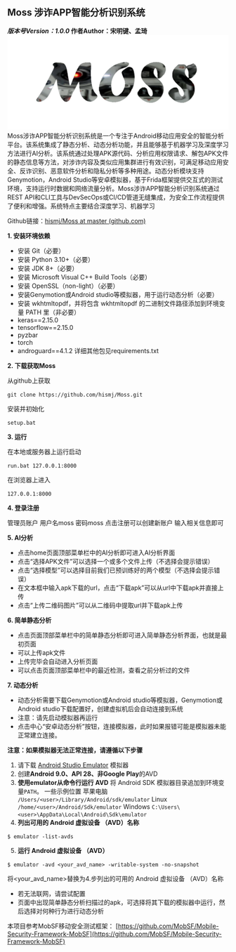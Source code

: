 ## Moss 涉诈APP智能分析识别系统
***版本号Version：1.0.0*
作者Author：宋明键、孟琦**
![Moss](https://raw.githubusercontent.com/hismj/Moss/master/mobsf/static/img/moss_logo.png)
Moss涉诈APP智能分析识别系统是一个专注于Android移动应用安全的智能分析平台。该系统集成了静态分析、动态分析功能，并且能够基于机器学习及深度学习方法进行AI分析。该系统通过处理APK源代码、分析应用权限请求、解包APK文件的静态信息等方法，对涉诈内容及类似应用集群进行有效识别，可满足移动应用安全、反诈识别、恶意软件分析和隐私分析等多种用途。动态分析模块支持Genymotion，Android Studio等安卓模拟器，基于Frida框架提供交互式的测试环境，支持运行时数据和网络流量分析。Moss涉诈APP智能分析识别系统通过REST API和CLI工具与DevSecOps或CI/CD管道无缝集成，为安全工作流程提供了便利和增强。系统特点主要结合深度学习、机器学习

Github链接：[hismj/Moss at master (github.com)](https://github.com/hismj/Moss/tree/master)

 **1. 安装环境依赖**

 - 安装 Git（必要）
 - 安装 Python 3.10+（必要）
 - 安装 JDK 8+（必要）
 - 安装 Microsoft Visual C++ Build Tools（必要）
 - 安装 OpenSSL（non-light）（必要）
 - 安装Genymotion或Android studio等模拟器，用于运行动态分析（必要）
 - 安装 wkhtmltopdf，并将包含 wkhtmltopdf 的二进制文件路径添加到环境变量 PATH 里（非必要）
 - keras==2.15.0
 - tensorflow==2.15.0
 - pyzbar
 - torch
 - androguard==4.1.2
详细其他包见requirements.txt

**2. 下载获取Moss**

从github上获取
```
git clone https://github.com/hismj/Moss.git
```
安装并初始化
```
setup.bat
```
**3. 运行**

在本地或服务器上运行启动
```
run.bat 127.0.0.1:8000
```
在浏览器上进入
```
127.0.0.1:8000
```
**4. 登录注册**

管理员账户
用户名moss
密码moss
点击注册可以创建新账户
输入相关信息即可

**5. AI分析**

- 点击home页面顶部菜单栏中的AI分析即可进入AI分析界面
- 点击“选择APK文件”可以选择一个或多个文件上传（不选择会提示错误）
- 点击“选择模型”可以选择目前我们已预训练好的两个模型（不选择会提示错误）
- 在文本框中输入apk下载的url，点击“下载apk”可以从url中下载apk并直接上传
- 点击“上传二维码图片”可以从二维码中提取url并下载apk上传

**6. 简单静态分析**

- 点击页面顶部菜单栏中的简单静态分析即可进入简单静态分析界面，也就是最初页面
- 可以上传apk文件
- 上传完毕会自动进入分析页面
- 可以点击页面顶部菜单栏中的最近检测，查看之前分析过的文件

**7. 动态分析**

- 动态分析需要下载Genymotion或Android studio等模拟器，Genymotion或Android studio下载配置好，创建虚拟机后会自动连接到系统
- 注意：请先启动模拟器再运行
- 点击中心“安卓动态分析”按钮，连接模拟器，此时如果报错可能是模拟器未能正常建立连接。

**注意：如果模拟器无法正常连接，请遵循以下步骤**
1. 请下载  [Android Studio Emulator](https://developer.android.com/studio) 模拟器
2. 创建**Android 9.0、API 28、非Google Play**的AVD
3. **使用emulator从命令行运行 AVD**
将 Android SDK 模拟器目录追加到环境变量`PATH`。
一些示例位置
苹果电脑 `/Users/<user>/Library/Android/sdk/emulator`
Linux `/home/<user>/Android/Sdk/emulator`
Windows `C:\Users\<user>\AppData\Local\Android\Sdk\emulator`
4. **列出可用的 Android 虚拟设备 （AVD）名称**
```
$ emulator -list-avds
```
5. **运行 Android 虚拟设备 （AVD）**
```
$ emulator -avd <your_avd_name> -writable-system -no-snapshot
```
将<your_avd_name>替换为4.步列出的可用的 Android 虚拟设备 （AVD）名称
- 若无法联网，请尝试配置
- 页面中出现简单静态分析扫描过的apk，可选择将其下载的模拟器中运行，然后选择对何种行为进行动态分析

本项目参考MobSF移动安全测试框架：
[https://github.com/MobSF/Mobile-Security-Framework-MobSF](https://github.com/MobSF/Mobile-Security-Framework-MobSF)





<!--stackedit_data:
eyJoaXN0b3J5IjpbMTkyNDI3MjY1MSwtMTkzMzY1MTk4NSwtMT
AxNDE5MTY1NiwxOTkzODczMTgxLC04NTc1MDE1ODMsLTE2ODI5
OTk2MzMsLTYwMTQ3ODI0NiwxNzE1MzE4MTA0LDEwMDg1Mjc0OD
AsLTEyMTgxODEzMTAsMzMwNDMyMDQ2XX0=
-->